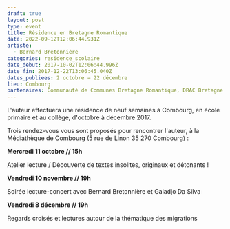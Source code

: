 ```yaml
---
draft: true
layout: post
type: event
title: Résidence en Bretagne Romantique
date: 2022-09-12T12:06:44.931Z
artiste:
  - Bernard Bretonnière
categories: residence_scolaire
date_debut: 2017-10-02T12:06:44.996Z
date_fin: 2017-12-22T13:06:45.040Z
dates_publiees: 2 octobre → 22 décembre
lieu: Combourg
partenaires: Communauté de Communes Bretagne Romantique, DRAC Bretagne
---
```

L'auteur effectuera une résidence de neuf semaines à Combourg, en école primaire et au collège, d'octobre à décembre 2017.

Trois rendez-vous vous sont proposés pour rencontrer l'auteur, à la Médiathèque de Combourg (5 rue de Linon 35 270 Combourg) :

**Mercredi 11 octobre // 15h**

Atelier lecture / Découverte de textes insolites, originaux et détonants !
 

**Vendredi 10 novembre // 19h**

Soirée lecture-concert avec Bernard Bretonnière et Galadjo Da Silva

 
**Vendredi 8 décembre // 19h**

Regards croisés et lectures autour de la thématique des migrations